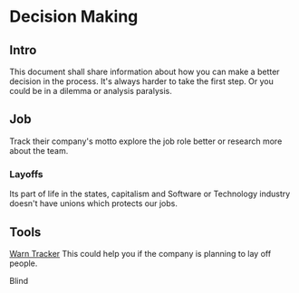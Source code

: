 # Decision Making

## Intro

This document shall share information about how you can make a better decision in the process.
It's always harder to take the first step. Or you could be in a dilemma or analysis paralysis. 

##  Job


Track their company's motto
explore the job role better or research more about the team.




### Layoffs

Its part of life in the states, capitalism and Software or Technology industry doesn't have unions which protects our jobs.

## Tools


[Warn Tracker](https://www.warntracker.com)
This could help you if the company is planning to lay off people.


Blind